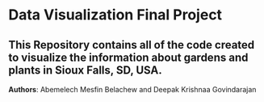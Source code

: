 # Data Visualization Final Project
## This Repository contains all of the code created to visualize the information about gardens and plants in Sioux Falls, SD, USA.
 
**Authors**: Abemelech Mesfin Belachew and Deepak Krishnaa Govindarajan